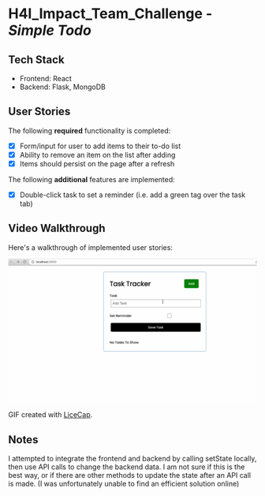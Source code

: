 # H4I_Impact_Team_Challenge - *Simple Todo*

## Tech Stack
* Frontend: React
* Backend: Flask, MongoDB

## User Stories

The following **required** functionality is completed:

* [x] Form/input for user to add items to their to-do list
* [x] Ability to remove an item on the list after adding
* [x] Items should persist on the page after a refresh

The following **additional** features are implemented:

* [x] Double-click task to set a reminder (i.e. add a green tag over the task tab)

## Video Walkthrough

Here's a walkthrough of implemented user stories:

<img src='walkthrough1.gif' title='Video Walkthrough' width='' alt='Video Walkthrough' />

GIF created with [LiceCap](http://www.cockos.com/licecap/).

## Notes

I attempted to integrate the frontend and backend by calling setState locally, then use API calls to change the backend data. I am not sure if this is the best way, or if there are other methods to update the state after an API call is made. (I was unfortunately unable to find an efficient solution online)
